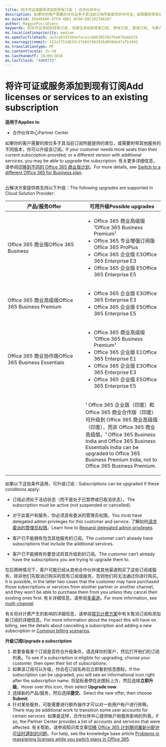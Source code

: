 ```yaml
---
title: 将许可证或服务添加到现有订阅 | 合作伙伴中心
description: 如果你的客户需要的许可证多于其当前订阅所能提供的许可证，或需要附带其他服务的不同版本，你可以升级该订阅。
ms.assetid: 9264E666-97F8-48D1-8C00-EDC2927A8107
author: MaggiePucciEvans
keywords: 将许可证添加到现有订阅, 将席位添加到现有订阅, 修改订阅, 更改订阅, 为客户购买更多许可证
ms.localizationpriority: medium
ms.openlocfilehash: aa3ca83353b5efece1cb86395f82f6e876deb25b
ms.sourcegitcommit: 123a7f53d633c27eb5f982926d856de47afb1042
ms.translationtype: MT
ms.contentlocale: zh-CN
ms.lasthandoff: 10/09/2018
ms.locfileid: "4489723"
---
```

# <a name="add-licenses-or-services-to-an-existing-subscription"></a><span data-ttu-id="d8eed-104">将许可证或服务添加到现有订阅</span><span class="sxs-lookup"><span data-stu-id="d8eed-104">Add licenses or services to an existing subscription</span></span>

**<span data-ttu-id="d8eed-105">适用于</span><span class="sxs-lookup"><span data-stu-id="d8eed-105">Applies to</span></span>**

-  <span data-ttu-id="d8eed-106">合作伙伴中心</span><span class="sxs-lookup"><span data-stu-id="d8eed-106">Partner Center</span></span>

<span data-ttu-id="d8eed-107">如果你的客户需要的席位多于其当前订阅所能提供的席位，或需要附带其他服务的不同版本，你可以升级该订阅。</span><span class="sxs-lookup"><span data-stu-id="d8eed-107">If your customer needs more seats than their current subscription provided, or a different version with additional services, you may be able to upgrade the subscription.</span></span> <span data-ttu-id="d8eed-108">有关更多详细信息，请参阅[切换到不同的 Office 365 商业版计划](http://go.microsoft.com/fwlink/p/?LinkId=723577)。</span><span class="sxs-lookup"><span data-stu-id="d8eed-108">For more details, see [Switch to a different Office 365 for Business plan](http://go.microsoft.com/fwlink/p/?LinkId=723577).</span></span>

## <a href="" id="upgradesubscription"></a>


<span data-ttu-id="d8eed-109">云解决方案提供商支持以下升级：</span><span class="sxs-lookup"><span data-stu-id="d8eed-109">The following upgrades are supported in Cloud Solution Provider:</span></span>

<table>
<colgroup>
<col width="50%" />
<col width="50%" />
</colgroup>
<thead>
<tr class="header">
<th><span data-ttu-id="d8eed-110">产品/服务</span><span class="sxs-lookup"><span data-stu-id="d8eed-110">Offer</span></span></th>
<th><span data-ttu-id="d8eed-111">可用升级</span><span class="sxs-lookup"><span data-stu-id="d8eed-111">Possible upgrades</span></span></th>
</tr>
</thead>
<tbody>
<tr class="odd">
<td><span data-ttu-id="d8eed-112">Office 365 商业版</span><span class="sxs-lookup"><span data-stu-id="d8eed-112">Office 365 Business</span></span></td>
<td><ul>
<li><span data-ttu-id="d8eed-113">Office 365 商业高级版¹</span><span class="sxs-lookup"><span data-stu-id="d8eed-113">Office 365 Business Premium¹</span></span></li>
<li><span data-ttu-id="d8eed-114">Office 365 专业增强订阅版</span><span class="sxs-lookup"><span data-stu-id="d8eed-114">Office 365 ProPlus</span></span></li>
<li><span data-ttu-id="d8eed-115">Office 365 企业版 E3</span><span class="sxs-lookup"><span data-stu-id="d8eed-115">Office 365 Enterprise E3</span></span></li>
<li><span data-ttu-id="d8eed-116">Office 365 企业版 E5</span><span class="sxs-lookup"><span data-stu-id="d8eed-116">Office 365 Enterprise E5</span></span></li>
</ul></td>
</tr>
<tr class="even">
<td><span data-ttu-id="d8eed-117">Office 365 商业高级版</span><span class="sxs-lookup"><span data-stu-id="d8eed-117">Office 365 Business Premium</span></span></td>
<td><ul>
<li><span data-ttu-id="d8eed-118">Office 365 企业版 E3</span><span class="sxs-lookup"><span data-stu-id="d8eed-118">Office 365 Enterprise E3</span></span></li>
<li><span data-ttu-id="d8eed-119">Office 365 企业版 E5</span><span class="sxs-lookup"><span data-stu-id="d8eed-119">Office 365 Enterprise E5</span></span></li>
</ul></td>
</tr>
<tr class="odd">
<td><span data-ttu-id="d8eed-120">Office 365 商业协作版</span><span class="sxs-lookup"><span data-stu-id="d8eed-120">Office 365 Business Essentials</span></span></td>
<td><ul>
<li><span data-ttu-id="d8eed-121">Office 365 商业高级版¹</span><span class="sxs-lookup"><span data-stu-id="d8eed-121">Office 365 Business Premium¹</span></span></li>
<li><span data-ttu-id="d8eed-122">Office 365 企业版 E1</span><span class="sxs-lookup"><span data-stu-id="d8eed-122">Office 365 Enterprise E1</span></span></li>
<li><span data-ttu-id="d8eed-123">Office 365 企业版 E3</span><span class="sxs-lookup"><span data-stu-id="d8eed-123">Office 365 Enterprise E3</span></span></li>
<li><span data-ttu-id="d8eed-124">Office 365 企业版 E5</span><span class="sxs-lookup"><span data-stu-id="d8eed-124">Office 365 Enterprise E5</span></span></li>
</ul></td>
</tr>
<tr class="even">
<td></td>
<td><p><span data-ttu-id="d8eed-125">¹ Office 365 企业版（印度）和 Office 365 商业合作版（印度）可升级到 Office 365 商业高级版（印度），而非 Office 365 商业高级版。</span><span class="sxs-lookup"><span data-stu-id="d8eed-125">¹ Office 365 Business India and Office 365 Business Essentials India can be upgraded to Office 365 Business Premium India, not to Office 365 Business Premium.</span></span></p></td>
</tr>
</tbody>
</table>

 

<span data-ttu-id="d8eed-126">如果以下这些条件适用，可升级订阅：</span><span class="sxs-lookup"><span data-stu-id="d8eed-126">Subscriptions can be upgraded if these conditions apply:</span></span>

-   <span data-ttu-id="d8eed-127">订阅必须处于活动状态（而不是处于已暂停或已取消状态）。</span><span class="sxs-lookup"><span data-stu-id="d8eed-127">The subscription must be active (not suspended or cancelled).</span></span>

-   <span data-ttu-id="d8eed-128">对于此客户和服务，你必须具有委派的管理员权限。</span><span class="sxs-lookup"><span data-stu-id="d8eed-128">You must have delegated admin privileges for this customer and service.</span></span> <span data-ttu-id="d8eed-129">了解如何[请求委派的管理员权限](request-a-relationship-with-a-customer.md)。</span><span class="sxs-lookup"><span data-stu-id="d8eed-129">Learn how to [Request delegated admin privileges](request-a-relationship-with-a-customer.md).</span></span>

-   <span data-ttu-id="d8eed-130">客户已不能拥有包含其他服务的订阅。</span><span class="sxs-lookup"><span data-stu-id="d8eed-130">The customer can’t already have subscriptions that include the additional services.</span></span>

-   <span data-ttu-id="d8eed-131">客户已不能拥有你要尝试将其升级到的订阅。</span><span class="sxs-lookup"><span data-stu-id="d8eed-131">The customer can’t already have the subscriptions you are trying to upgrade them to.</span></span>

<span data-ttu-id="d8eed-132">在后两种情况下，客户可能已经从其他合作伙伴或其他渠道购买了这些订阅或服务，除非他们先取消已购买的现有订阅或服务，否则他们将无法通过你进行购买。</span><span class="sxs-lookup"><span data-stu-id="d8eed-132">It is possible, in the latter two cases that the customer may have purchased those subscriptions or services from another partner or another channel, and they won’t be able to purchase them from you unless they cancel their existing ones first.</span></span> <span data-ttu-id="d8eed-133">有关详细信息，请参阅[多渠道](multichannel.md)。</span><span class="sxs-lookup"><span data-stu-id="d8eed-133">For more information, see [multi-channel](multichannel.md).</span></span>

<span data-ttu-id="d8eed-134">有关将对计费产生的影响的详细信息，请参阅[常见计费方案](common-billing-scenarios.md)中有关取消订阅和添加新订阅的详细信息。</span><span class="sxs-lookup"><span data-stu-id="d8eed-134">For more information about the impact this will have on billing, see the details about cancelling a subscription and adding a new subscription in [Common billing scenarios](common-billing-scenarios.md).</span></span>

**<span data-ttu-id="d8eed-135">升级订阅</span><span class="sxs-lookup"><span data-stu-id="d8eed-135">Upgrade a subscription</span></span>**

1.  <span data-ttu-id="d8eed-136">若要查看某个订阅是否符合升级条件，请选择你的客户，然后打开他们的订阅列表。</span><span class="sxs-lookup"><span data-stu-id="d8eed-136">To see if a subscription is eligible for upgrading, choose your customer, then open their list of subscriptions.</span></span>
2.  <span data-ttu-id="d8eed-137">如果该订阅可以升级，你会在订阅名称后立即看到信息图标。</span><span class="sxs-lookup"><span data-stu-id="d8eed-137">If the subscription can be upgraded, you will see an informational icon right after the subscription name.</span></span> <span data-ttu-id="d8eed-138">将鼠标悬停在此图标上方，然后选择**立即升级**。</span><span class="sxs-lookup"><span data-stu-id="d8eed-138">Hover over this icon, then select **Upgrade now**.</span></span>
3.  <span data-ttu-id="d8eed-139">选择新的产品/服务，然后选择**提交**。</span><span class="sxs-lookup"><span data-stu-id="d8eed-139">Select the new offer, then choose **Submit**.</span></span>
4.  <span data-ttu-id="d8eed-140">针对某些服务，可能需要进行额外操作才可以对一些用户帐户进行转移。</span><span class="sxs-lookup"><span data-stu-id="d8eed-140">There may be additional work to transition some user accounts for certain services.</span></span> <span data-ttu-id="d8eed-141">如果是这样，合作伙伴中心提供帐户和服务影响的列表。</span><span class="sxs-lookup"><span data-stu-id="d8eed-141">If so, the Partner Center provides a list of accounts and services that were affected.</span></span> <span data-ttu-id="d8eed-142">有关帮助，请参阅知识库文章[切换 Office 365 计划期间重新分配许可证时遇到的问题](http://go.microsoft.com/fwlink/p/?LinkId=723576)。</span><span class="sxs-lookup"><span data-stu-id="d8eed-142">For help, see the knowledge base article [Problems in reassigning licenses while you switch plans in Office 365](http://go.microsoft.com/fwlink/p/?LinkId=723576).</span></span>

 

 



